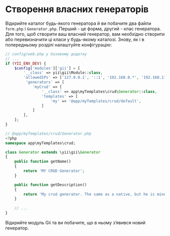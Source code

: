 Створення власних генераторів
=============================

Відкрийте каталог будь-якого генератора й ви побачите два файли `form.php` і `Generator.php`.
Перший - це форма, другий - клас генератора. Для того, щоб створити ваш власний генератор, вам необхідно створити або
перевизначити ці класи у будь-якому каталозі. Знову, як і в попередньому розділі налаштуйте конфігурацію:

```php
// config/web.php у базовому додатку
// ...
if (YII_ENV_DEV) {    
    $config['modules']['gii'] = [
        '__class' => yii\gii\Module::class,
        'allowedIPs' => ['127.0.0.1', '::1', '192.168.0.*', '192.168.178.20'],  
         'generators' => [
            'myCrud' => [
                '__class' => app\myTemplates\crud\Generator::class,
                'templates' => [
                    'my' => '@app/myTemplates/crud/default',
                ]
            ]
        ],
    ];
}
```

```php
// @app/myTemplates/crud/Generator.php
<?php
namespace app\myTemplates\crud;

class Generator extends \yii\gii\Generator
{
    public function getName()
    {
        return 'MY CRUD Generator';
    }

    public function getDescription()
    {
        return 'My crud generator. The same as a native, but he is mine...';
    }
    
    // ...
}
```

Відкрийте модуль Gii та ви побачите, що в ньому з’явився новий генератор.

